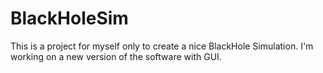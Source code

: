 # BlackHoleSim
This is a project for myself only to create a nice BlackHole Simulation. I'm working on a new version of the software with GUI.
